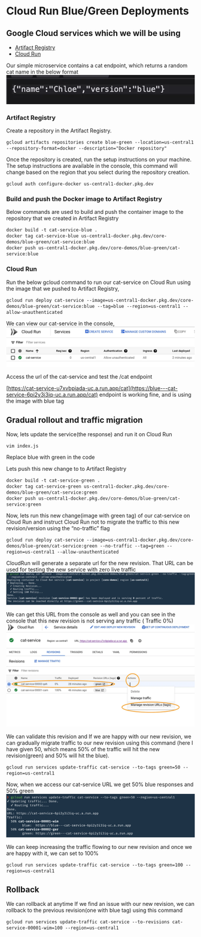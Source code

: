 # Cloud Run Blue/Green Deployments

## Google Cloud services which we will be using

- [Artifact Registry](https://cloud.google.com/artifact-registry)
- [Cloud Run](https://cloud.google.com/run)


Our simple microservice contains a cat endpoint, which returns a random cat name in the below format
![cats](cats.png)

### Artifact Registry

Create a repository in the Artifact Registry.

```
gcloud artifacts repositories create blue-green --location=us-central1 --repository-format=docker --description="Docker repository"
```

Once the repository is created, run the setup instructions on your machine. The setup instructions are available in the console, this command will change based on the region that you select during the repository creation.

```
gcloud auth configure-docker us-central1-docker.pkg.dev
```

### Build and push the Docker image to Artifact Registry

Below commands are used to build and push the container image to the repository that we created in Artifact Registry

```
docker build -t cat-service-blue .
docker tag cat-service-blue us-central1-docker.pkg.dev/core-demos/blue-green/cat-service:blue
docker push us-central1-docker.pkg.dev/core-demos/blue-green/cat-service:blue
```

### Cloud Run

Run the below gcloud command to run our cat-service on Cloud Run using the image that we pushed to Artifact Registry,

```
gcloud run deploy cat-service --image=us-central1-docker.pkg.dev/core-demos/blue-green/cat-service:blue --tag=blue --region=us-central1 --allow-unauthenticated
```
We can view our cat-service in the console,
![run](cloudrun.png)

Access the url of the cat-service and test the /cat endpoint


[https://cat-service-u7xvbpiada-uc.a.run.app/cat](https://blue---cat-service-6pi2y3i3iq-uc.a.run.app/cat) endpoint is working fine, and is using the image with blue tag


## Gradual rollout and traffic migration
Now, lets update the service(the response) and run it on Cloud Run

```
vim index.js
```
Replace blue with green in the code

Lets push this new change to to Artifact Registry

```
docker build -t cat-service-green .
docker tag cat-service-green us-central1-docker.pkg.dev/core-demos/blue-green/cat-service:green
docker push us-central1-docker.pkg.dev/core-demos/blue-green/cat-service:green
```

Now, lets run this new change(image with green tag) of our cat-service on Cloud Run and instruct Cloud Run not to migrate the traffic to this new revision/version using the “no-traffic” flag

```
gcloud run deploy cat-service --image=us-central1-docker.pkg.dev/core-demos/blue-green/cat-service:green --no-traffic --tag=green --region=us-central1 --allow-unauthenticated
```

CloudRun will generate a separate url for the new revision. That URL can be used for testing the new service with zero live traffic
![run](green.png)

We can get this URL from the console as well and you can see in the console that this new revision is not serving any traffic ( Traffic 0%)
![revision](revision.png)

We can validate this revision and If we are happy with our new revision, we can gradually migrate traffic to our new revision using this command (here I have given 50, which means 50% of the traffic will hit the new revision(green) and 50% will hit the blue).
```
gcloud run services update-traffic cat-service --to-tags green=50 --region=us-central1
```

Now, when we access our cat-service URL we get 50% blue responses and 50% green
![50](50.png)


We can keep increasing the traffic flowing to our new revision and once we are happy with it, we can set to 100%
```
gcloud run services update-traffic cat-service --to-tags green=100 --region=us-central1
```

## Rollback

We can rollback at anytime If we find an issue with our new revision, we can rollback to the previous revision(one with blue tag) using this command

```
gcloud run services update-traffic cat-service --to-revisions cat-service-00001-wim=100 --region=us-central1
```
